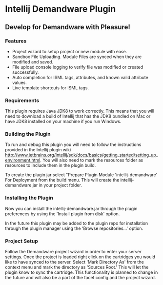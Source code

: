 # Intellij Demandware Plugin
## Develop for Demandware with Pleasure!

### Features
 * Project wizard to setup project or new module with ease.
 * Sandbox File Uploading. Module Files are synced when they are modified and saved.
 * File upload console logging to verify file was modified or created successfully.
 * Auto completion for ISML tags, attributes, and known valid attribute values.
 * Live template shortcuts for ISML tags.

### Requirements
This plugin requires Java JDK8 to work correctly. This means that you will need to download
a build of Intellij that has the JDK8 bundled on Mac or have JDK8 installed on your machine
if you run Windows.

### Building the Plugin
To run and debug this plugin you will need to follow the instructions provided in the Intellij plugin
wiki http://www.jetbrains.org/intellij/sdk/docs/basics/getting_started/setting_up_environment.html.
You will also need to mark the resources folder as resources to include them in the plugin build.

To create the plugin jar select "Prepare Plugin Module 'intellij-demandware' For Deployment from the
build menu. This will create the intellij-demandware.jar in your project folder.

### Installing the Plugin
Now you can install the intellij-demandware.jar through the plugin preferences by using the
'Install plugin from disk' option.

In the future this plugin may be added to the plugin repo
for installation through the plugin manager using the 'Browse repositories...' option.

### Project Setup
Follow the Demandware project wizard in order to enter your server settings. Once the project
is loaded right click on the cartridges you would like to have synced to the server. Select
'Mark Directory As' from the context menu and mark the directory as 'Sources Root.' This will
let the plugin know to sync the cartridge. This functionality is planned to change in the future
and will also be a part of the facet config and the project wizard.
